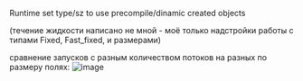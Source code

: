 Runtime set type/sz to use precompile/dinamic created objects

(течение жидкости написано не мной - моё только надстройки работы с типами Fixed, Fast_fixed, и размерами)

сравнение запусков с разным количеством потоков на разных по размеру полях:
![image](https://github.com/user-attachments/assets/95819030-2288-4783-b86f-a812c4225121)
